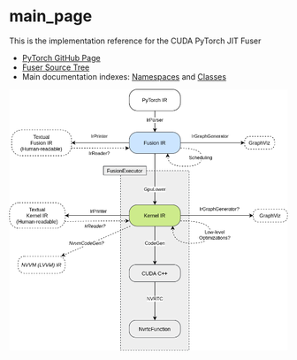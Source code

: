 # main\_page

This is the implementation reference for the CUDA PyTorch JIT Fuser

* [PyTorch GitHub Page](https://github.com/pytorch/pytorch)
* [Fuser Source Tree](https://github.com/pytorch/pytorch/tree/master/torch/csrc/jit/codegen/cuda)
* Main documentation indexes: [Namespaces](https://github.com/bgoonz/Knowledge-Bank/tree/d157cab4a536be397d8f7d36c79f7d69d282500a/14-Pure-Education/pytorch-master/pytorch-master/torch/csrc/jit/codegen/cuda/docs/namespaces.html) and [Classes](https://github.com/bgoonz/Knowledge-Bank/tree/d157cab4a536be397d8f7d36c79f7d69d282500a/14-Pure-Education/pytorch-master/pytorch-master/torch/csrc/jit/codegen/cuda/docs/annotated.html)

![Fuser Architecture Overview](../../../../../../../../../.gitbook/assets/ir_architecture.png)

